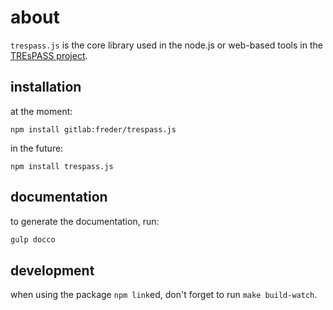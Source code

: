 # about

`trespass.js` is the core library used in the node.js or web-based tools in the [TREsPASS project](https://www.trespass-project.eu/).



## installation

at the moment:

```
npm install gitlab:freder/trespass.js
```

in the future:

```
npm install trespass.js
```


## documentation

to generate the documentation, run:

```javascript
gulp docco
```



## development

when using the package `npm link`ed, don't forget to run `make build-watch`.
